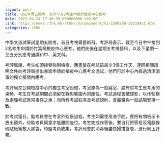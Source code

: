 ```yaml
---
layout: post
title: DSE本周五開考　至今午有2考生申請於檢疫中心應考
date: 2021-04-21 17:46:39.000000000 +08:00
link: https://news.rthk.hk/rthk/ch/component/k2/1586958-20210421.htm
categories: rthk
---
```


中學文憑試筆試星期五開考，首日考視覺藝術科。考評局表示，截至今日中午接到2名考生申請於竹篙灣檢疫中心應考，他們先後在星期五考視藝科，以及下星期一至五分別應考通識和中、英文科。

考評局說，考生如須接受強制檢疫，應盡量在考試前最少3個工作天，連同相關證明文件向考評局提出書面申請於檢疫中心應考文憑試，他們可於中心內經過清潔消毒的獨立房間內應考。

考評局又公開檢疫中心的獨立考室設備，考室原為一般寢室，設有供考生應考用的桌椅，考生在考試期間必須留在錄影範圍內的座位。考試過程會被錄影，以作監察及處理考試異常事件之用；而所有考試程序及考試規則，會盡量與一般試場安排一致。

於考試當日，監考員會在考室外監察過程，考生如需使用洗手間，應把有關告示卡放出窗外，待監考員同意才能離開座位。考生完成作答後，要自行把答卷及電腦條碼貼紙等放入膠袋，待監考員收集。考評局會於消毒後盡快掃描答卷，進行網上評卷。
